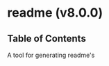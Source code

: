 # readme (v8.0.0)

## Table of Contents



A tool for generating readme's

<!-- Generated by documentation.js. Update this documentation by updating the source code. -->

